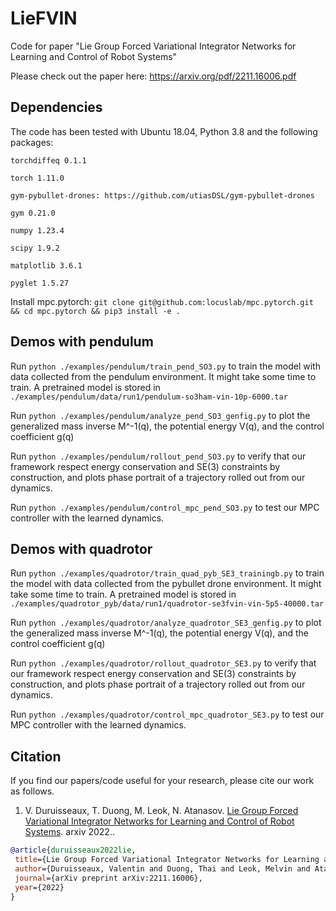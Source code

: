 # LieFVIN
Code for paper "Lie Group Forced Variational Integrator Networks for Learning and Control of Robot Systems"

Please check out the paper here: https://arxiv.org/pdf/2211.16006.pdf

## Dependencies
The code has been tested with Ubuntu 18.04, Python 3.8 and the following packages:

```torchdiffeq 0.1.1```

```torch 1.11.0```

```gym-pybullet-drones: https://github.com/utiasDSL/gym-pybullet-drones```

```gym 0.21.0```

```numpy 1.23.4```

```scipy 1.9.2```

```matplotlib 3.6.1```

```pyglet 1.5.27```

Install mpc.pytorch:
```git clone git@github.com:locuslab/mpc.pytorch.git && cd mpc.pytorch && pip3 install -e .```

## Demos with pendulum
Run ```python ./examples/pendulum/train_pend_SO3.py``` to train the model with data collected from the pendulum environment. It might take some time to train. A pretrained model is stored in ``` ./examples/pendulum/data/run1/pendulum-so3ham-vin-10p-6000.tar```


Run ```python ./examples/pendulum/analyze_pend_SO3_genfig.py``` to plot the generalized mass inverse M^-1(q), the potential energy V(q), and the control coefficient g(q)

Run ```python ./examples/pendulum/rollout_pend_SO3.py``` to verify that our framework respect energy conservation and SE(3) constraints by construction, and plots phase portrait of a trajectory rolled out from our dynamics.

Run ```python ./examples/pendulum/control_mpc_pend_SO3.py``` to test our MPC controller with the learned dynamics.

## Demos with quadrotor

Run ```python ./examples/quadrotor/train_quad_pyb_SE3_trainingb.py``` to train the model with data collected from the pybullet drone environment. It might take some time to train. A pretrained model is stored in ``` ./examples/quadrotor_pyb/data/run1/quadrotor-se3fvin-vin-5p5-40000.tar```

Run ```python ./examples/quadrotor/analyze_quadrotor_SE3_genfig.py``` to plot the generalized mass inverse M^-1(q), the potential energy V(q), and the control coefficient g(q)

Run ```python ./examples/quadrotor/rollout_quadrotor_SE3.py``` to verify that our framework respect energy conservation and SE(3) constraints by construction, and plots phase portrait of a trajectory rolled out from our dynamics.

Run ```python ./examples/quadrotor/control_mpc_quadrotor_SE3.py``` to test our MPC controller with the learned dynamics.


## Citation
If you find our papers/code useful for your research, please cite our work as follows.

1. V. Duruisseaux, T. Duong, M. Leok, N. Atanasov. [Lie Group Forced Variational Integrator Networks for Learning and Control of Robot Systems](https://arxiv.org/pdf/2211.16006.pdf). arxiv 2022..

 ```bibtex
@article{duruisseaux2022lie,
  title={Lie Group Forced Variational Integrator Networks for Learning and Control of Robot Systems},
  author={Duruisseaux, Valentin and Duong, Thai and Leok, Melvin and Atanasov, Nikolay},
  journal={arXiv preprint arXiv:2211.16006},
  year={2022}
}
```